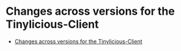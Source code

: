 # Changes across versions for the Tinylicious-Client

- [Changes across versions for the Tinylicious-Client](#changes-across-versions-for-the-tinylicious-client)
 